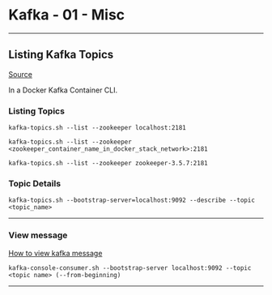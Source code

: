 # Kafka - 01 - Misc

***

## Listing Kafka Topics

[Source](https://www.baeldung.com/ops/kafka-list-topics)

In a Docker Kafka Container CLI.

### Listing Topics

```console
kafka-topics.sh --list --zookeeper localhost:2181

kafka-topics.sh --list --zookeeper <zookeeper_container_name_in_docker_stack_network>:2181

kafka-topics.sh --list --zookeeper zookeeper-3.5.7:2181
```

### Topic Details

```console
kafka-topics.sh --bootstrap-server=localhost:9092 --describe --topic <topic_name>
```

***

### View message

[How to view kafka message](https://stackoverflow.com/questions/44239027/how-to-view-kafka-message)

```console
kafka-console-consumer.sh --bootstrap-server localhost:9092 --topic <topic name> (--from-beginning)
```

***
